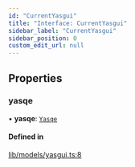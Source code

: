 ```yaml
---
id: "CurrentYasgui"
title: "Interface: CurrentYasgui"
sidebar_label: "CurrentYasgui"
sidebar_position: 0
custom_edit_url: null
---
```


## Properties

### yasqe

• **yasqe**: [`Yasqe`](Yasqe)

#### Defined in

[lib/models/yasgui.ts:8](https://github.com/cognizone/ng-cognizone/blob/861cbad/libs/ng-yasgui/src/lib/models/yasgui.ts#L8)
